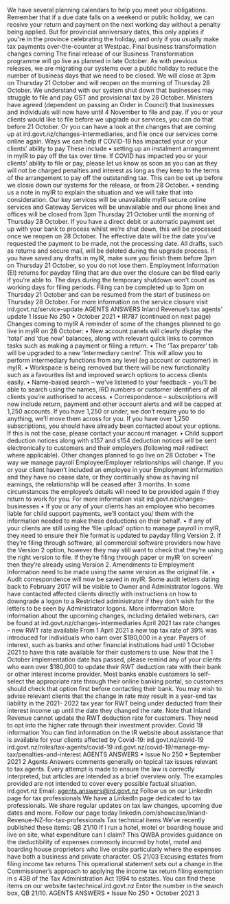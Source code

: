 We have several planning calendars to help you meet your obligations. Remember that if a due date falls on a weekend or public holiday, we can receive your return and payment on the next working day without a penalty being applied. But for provincial anniversary dates, this only applies if you're in the province celebrating the holiday, and only if you usually make tax payments over-the-counter at Westpac. Final business transformation changes coming The final release of our Business Transformation programme will go live as planned in late October. As with previous releases, we are migrating our systems over a public holiday to reduce the number of business days that we need to be closed. We will close at 3pm on Thursday 21 October and will reopen on the morning of Thursday 28 October. We understand with our system shut down that businesses may struggle to file and pay GST and provisional tax by 28 October. Ministers have agreed (dependent on passing an Order in Council) that businesses and individuals will now have until 4 November to file and pay. If you or your clients would like to file before we upgrade our services, you can do that before 21 October. Or you can have a look at the changes that are coming up at ird.govt.nz/changes-intermediaries, and file once our services come online again. Ways we can help if COVID-19 has impacted your or your clients’ ability to pay These include • setting up an instalment arrangement in myIR to pay off the tax over time. If COVID has impacted you or your clients’ ability to file or pay, please let us know as soon as you can as they will not be charged penalties and interest as long as they keep to the terms of the arrangement to pay off the outstanding tax. This can be set up before we closie down our systems for the release, or from 28 October. • sending us a note in myIR to explain the situation and we will take that into consideration. Our key services will be unavailable myIR secure online services and Gateway Services will be unavailable and our phone lines and offices will be closed from 3pm Thursday 21 October until the morning of Thursday 28 October. If you have a direct debit or automatic payment set up with your bank to process whilst we’re shut down, this will be processed once we reopen on 28 October. The effective date will be the date you’ve requested the payment to be made, not the processing date. All drafts, such as returns and secure mail, will be deleted during the upgrade process. If you have saved any drafts in myIR, make sure you finish them before 3pm on Thursday 21 October, so you do not lose them. Employment Information (EI) returns for payday filing that are due over the closure can be filed early if you’re able to. The days during the temporary shutdown won’t count as working days for filing periods. Filing can be completed up to 3pm on Thursday 21 October and can be resumed from the start of business on Thursday 28 October. For more information on the service closure visit ird.govt.nz/service-update AGENTS ANSWERS Inland Revenue’s tax agents’ update 1 Issue No 250 • October 2021 • IR787 (continued on next page) Changes coming to myIR A reminder of some of the changes planned to go live in myIR on 28 October: • New account panels will clearly display the ‘total’ and ‘due now’ balances, along with relevant quick links to common tasks such as making a payment or filing a return. • The ‘Tax preparer’ tab will be upgraded to a new ‘Intermediary centre’. This will allow you to perform intermediary functions from any level (eg account or customer) in myIR. • Workspace is being removed but there will be new functionality such as a favourites list and improved search options to access clients easily. • Name-based search – we've listened to your feedback - you’ll be able to search using the names, IRD numbers or customer identifiers of all clients you’re authorised to access. • Correspondence – subscriptions will now include return, payment and other account alerts and will be capped at 1,250 accounts. If you have 1,250 or under, we don’t require you to do anything, we’ll move them across for you. If you have over 1,250 subscriptions, you should have already been contacted about your options. If this is not the case, please contact your account manager. • Child support deduction notices along with s157 and s154 deduction notices will be sent electronically to customers and their employers (following mail redirect where applicable). Other changes planned to go live on 28 October • The way we manage payroll Employee/Employer relationships will change. If you or your client haven’t included an employee in your Employment Information and they have no cease date, or they continually show as having nil earnings, the relationship will be ceased after 3 months. In some circumstances the employee’s details will need to be provided again if they return to work for you. For more information visit ird.govt.nz/changes-businesses • If you or any of your clients has an employee who becomes liable for child support payments, we’ll contact you/ them with the information needed to make these deductions on their behalf. • If any of your clients are still using the ‘file upload’ option to manage payroll in myIR, they need to ensure their file format is updated to payday filing Version 2. If they’re filing through software, all commercial software providers now have the Version 2 option, however they may still want to check that they’re using the right version to file. If they’re filing through paper or myIR ‘on screen’ then they’re already using Version 2. Amendments to Employment Information need to be made using the same version as the original file. • Audit correspondence will now be saved in myIR. Some audit letters dating back to February 2017 will be visible to Owner and Administrator logons. We have contacted affected clients directly with instructions on how to downgrade a logon to a Restricted administrator if they don’t wish for the letters to be seen by Administrator logons. More information More information about the upcoming changes, including detailed webinars, can be found at ird.govt.nz/changes-intermediaries April 2021 tax rate changes – new RWT rate available From 1 April 2021 a new top tax rate of 39% was introduced for individuals who earn over $180,000 in a year. Payers of interest, such as banks and other financial institutions had until 1 October 2021 to have this rate available for their customers to use. Now that the 1 October implementation date has passed, please remind any of your clients who earn over $180,000 to update their RWT deduction rate with their bank or other interest income provider. Most banks enable customers to self-select the appropriate rate through their online banking portal, so customers should check that option first before contacting their bank. You may wish to advise relevant clients that the change in rate may result in a year-end tax liability in the 2021- 2022 tax year for RWT being under deducted from their interest income up until the date they changed the rate. Note that Inland Revenue cannot update the RWT deduction rate for customers. They need to opt into the higher rate through their investment provider. Covid 19 information You can find information on the IR website about assistance that is available for your clients affected by Covid-19: ird.govt.nz/covid-19 ird.govt.nz/roles/tax-agents/covid-19 ird.govt.nz/covid-19/manage-my-tax/penalties-and-interest AGENTS ANSWERS • Issue No 250 • September 2021 2 Agents Answers comments generally on topical tax issues relevant to tax agents. Every attempt is made to ensure the law is correctly interpreted, but articles are intended as a brief overview only. The examples provided are not intended to cover every possible factual situation. ird.govt.nz Email: agents.answers@ird.govt.nz Follow us on our LinkedIn page for tax professionals We have a LinkedIn page dedicated to tax professionals. We share regular updates on tax law changes, upcoming due dates and more. Follow our page today linkedin.com/showcase/Inland-Revenue-NZ-for-tax-professionals Tax technical items We’ve recently published these items: QB 21/10 If I run a hotel, motel or boarding house and live on site, what expenditure can I claim? This QWBA provides guidance on the deductibility of expenses commonly incurred by hotel, motel and boarding house proprietors who live onsite particularly where the expenses have both a business and private character. OS 21/03 Excusing estates from filing income tax returns This operational statement sets out a change in the Commissioner’s approach to applying the income tax return filing exemption in s 43B of the Tax Administration Act 1994 to estates. You can find these items on our website taxtechnical.ird.govt.nz Enter the number in the search box, QB 21/10. AGENTS ANSWERS • Issue No 250 • October 2021 3